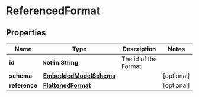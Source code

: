 
# ReferencedFormat

## Properties
Name | Type | Description | Notes
------------ | ------------- | ------------- | -------------
**id** | **kotlin.String** | The id of the Format | 
**schema** | [**EmbeddedModelSchema**](EmbeddedModelSchema.md) |  |  [optional]
**reference** | [**FlattenedFormat**](FlattenedFormat.md) |  |  [optional]



